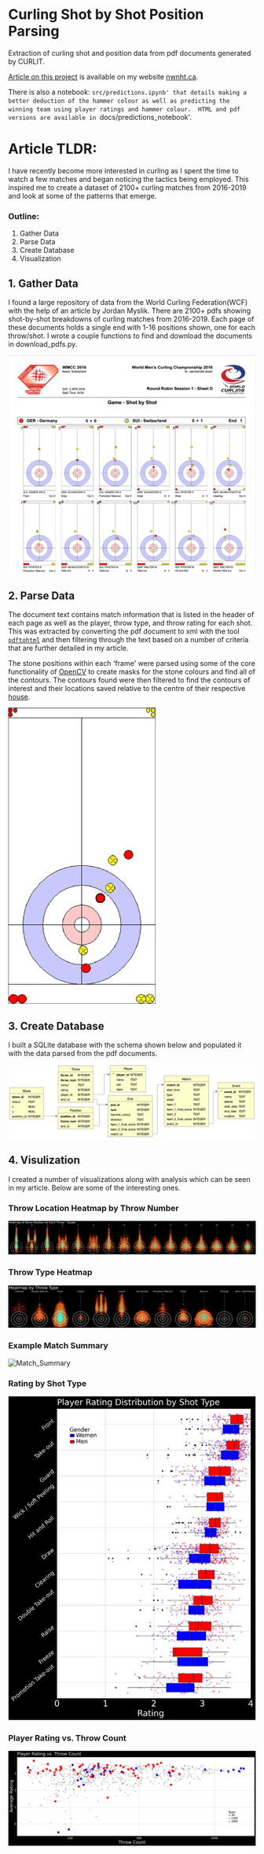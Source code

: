 # Curling Shot by Shot Position Parsing

Extraction of curling shot and position data from pdf documents generated by CURLIT.  

[Article on this project](http://nwnht.ca/projects/curling/curling.html) is available on my website [nwnht.ca](http://nwnht.ca).

There is also a notebook: `src/predictions.ipynb' that details making a better deduction of the hammer colour as well as predicting the winning team using player ratings and hammer colour.  HTML and pdf versions are available in `docs/predictions_notebook'.

# Article TLDR:

I have recently become more interested in curling as I spent the time to watch a few matches and began noticing the tactics being employed.  This inspired me to create a dataset of 2100+ curling matches from 2016-2019 and look at some of the patterns that emerge.

### Outline:
1. Gather Data
2. Parse Data
3. Create Database
4. Visualization

## 1. Gather Data

I found a large repository of data from the World Curling Federation(WCF) with the help of an article by Jordan Myslik.  There are 2100+ pdfs showing shot-by-shot breakdowns of curling matches from 2016-2019.  Each page of these documents holds a single end with 1-16 positions shown, one for each throw/shot.  I wrote a couple functions to find and download the documents in download_pdfs.py.

![Shot by Shot](docs/images/shot_by_shot_example.png)

## 2. Parse Data

The document text contains match information that is listed in the header of each page as well as the player, throw type, and throw rating for each shot.  This was extracted by converting the pdf document to xml with the tool [`pdftohtml`](https://pdftohtml.sourceforge.net) and then filtering through the text based on a number of criteria that are further detailed in my article.

The stone positions within each 'frame' were parsed using some of the core functionality of [OpenCV](https://opencv.org) to create masks for the stone colours and find all of the contours.  The contours found were then filtered to find the contours of interest and their locations saved relative to the centre of their respective [house](https://www.rookieroad.com/curling/the-sheet/house/).  

<img src="docs/images/example_house.png" alt="drawing" style="width:300px;"/>

## 3. Create Database

I built a SQLite database with the schema shown below and populated it with the data parsed from the pdf documents.

![SQLite Schema](docs/images/schema.png)

## 4. Visulization

I created a number of visualizations along with analysis which can be seen in my article.  Below are some of the interesting ones. 

### Throw Location Heatmap by Throw Number
![Throw Location Heatmap](docs/images/Heatmap_Quads.png)

### Throw Type Heatmap
![Throw Type Heatmap](docs/images/Shot_Type_Heatmap.png)

### Example Match Summary
![Match_Summary](docs/images/Match_Summary.png)

### Rating by Shot Type
![Shot Type Distribution](docs/images/Shot_Type_Distribution.png)

### Player Rating vs. Throw Count
![Player Rating](docs/images/Player_Rating_Count_Country.png)
